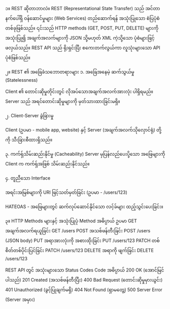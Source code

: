 ၁။ REST ဆိုတာဘာလဲ။
REST (Representational State Transfer) သည် အင်တာနက်ပေါ်ရှိ ဝန်ဆောင်မှုများ (Web Services) တည်ဆောက်ရန် အသုံးပြုသော စံပြပုံစံတစ်ခုဖြစ်သည်။ ၎င်းသည် HTTP methods (GET, POST, PUT, DELETE) များကို အသုံးပြု၍ အချက်အလက်များကို JSON သို့မဟုတ် XML ကဲ့သို့သော ပုံစံများဖြင့် ဖလှယ်သည်။ REST API သည် ရိုးရှင်းပြီး စကေးတက်လွယ်ကာ လူသုံးများသော API ပုံစံဖြစ်သည်။

၂။ REST ၏ အခြေခံသဘောတရားများ
၁. အခြေအနေမဲ့ ဆက်သွယ်မှု (Statelessness)

Client ၏ တောင်းဆိုမှုတိုင်းတွင် လိုအပ်သောအချက်အလက်အားလုံး ပါရှိရမည်။ Server သည် အရင်တောင်းဆိုမှုများကို မှတ်သားထားခြင်းမရှိ။

၂. Client-Server ခွဲခြားမှု

Client (ဥပမာ - mobile app, website) နှင့် Server (အချက်အလက်သိုလှောင်ရုံ) တို့ကို သီးခြားစီထားရှိသည်။

၃. ကက်ရှ်သိမ်းဆည်းနိုင်မှု (Cacheability)
Server မှပြန်လည်ပေးပို့သော အဖြေများကို Client က ကက်ရှ်အဖြစ် သိမ်းဆည်းနိုင်သည်။

၄. တူညီသော Interface

အရင်းအမြစ်များကို URI ဖြင့်သတ်မှတ်ခြင်း (ဥပမာ - /users/123)

HATEOAS - အဖြေများတွင် ဆက်လုပ်ဆောင်နိုင်သော လင့်ခ်များ ထည့်သွင်းပေးခြင်း။

၃။ HTTP Methods များနှင့် အသုံးပြုပုံ
Method	အဓိပ္ပာယ်	ဥပမာ
GET	အချက်အလက်ရယူခြင်း	GET /users
POST	အသစ်ဖန်တီးခြင်း	POST /users (JSON body)
PUT	အရာအားလုံးကို အစားထိုးခြင်း	PUT /users/123
PATCH	တစ်စိတ်တစ်ပိုင်းပြင်ခြင်း	PATCH /users/123
DELETE	အရာကို ဖျက်ခြင်း	DELETE /users/123


REST API တွင် အသုံးများသော Status Codes
Code	အဓိပ္ပာယ်
200	OK (အောင်မြင်ပါသည်)
201	Created (အသစ်ဖန်တီးပြီး)
400	Bad Request (တောင်းဆိုမှုမှားယွင်း)
401	Unauthorized (ခွင့်ပြုချက်မရှိ)
404	Not Found (ရှာမတွေ့)
500	Server Error (Server အမှား)

